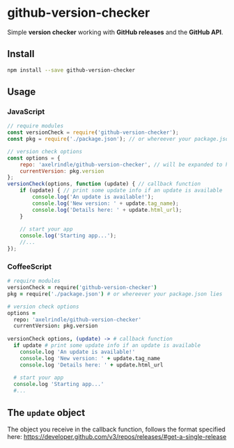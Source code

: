 # github-version-checker
Simple **version checker** working with **GitHub releases** and the **GitHub API**.

## Install
```bash
npm install --save github-version-checker
```

## Usage
### JavaScript
```javascript
// require modules
const versionCheck = require('github-version-checker');
const pkg = require('./package.json'); // or whereever your package.json lies

// version check options
const options = {
	repo: 'axelrindle/github-version-checker', // will be expanded to https://api.github.com/repos/axelrindle/github-version-checker/releases
    currentVersion: pkg.version
};
versionCheck(options, function (update) { // callback function
	if (update) { // print some update info if an update is available
    	console.log('An update is available!');
        console.log('New version: ' + update.tag_name);
        console.log('Details here: ' + update.html_url);
    }
    
    // start your app
  	console.log('Starting app...');
    //...
});
```

### CoffeeScript
```coffeescript
# require modules
versionCheck = require('github-version-checker')
pkg = require('./package.json') # or whereever your package.json lies

# version check options
options = 
  repo: 'axelrindle/github-version-checker'
  currentVersion: pkg.version
  
versionCheck options, (update) -> # callback function
  if update # print some update info if an update is available
    console.log 'An update is available!'
    console.log 'New version: ' + update.tag_name
    console.log 'Details here: ' + update.html_url
    
  # start your app
  console.log 'Starting app...'
  #...
```

## The `update` object
The object you receive in the callback function, follows the format specified here:
https://developer.github.com/v3/repos/releases/#get-a-single-release